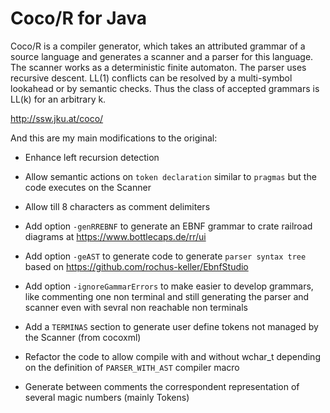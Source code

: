 # Coco/R for Java

Coco/R is a compiler generator, which takes an attributed grammar of a source language and generates a scanner and a parser for this language. The scanner works as a deterministic finite automaton. The parser uses recursive descent. LL(1) conflicts can be resolved by a multi-symbol lookahead or by semantic checks. Thus the class of accepted grammars is LL(k) for an arbitrary k.

http://ssw.jku.at/coco/

And this are my main modifications to the original:

- Enhance left recursion detection

- Allow semantic actions on `token declaration` similar to `pragmas` but the code executes on the Scanner

- Allow till 8 characters as comment delimiters

- Add option `-genRREBNF` to generate an EBNF grammar to crate railroad diagrams at https://www.bottlecaps.de/rr/ui

- Add option `-geAST` to generate code to generate `parser syntax tree` based on https://github.com/rochus-keller/EbnfStudio

- Add option `-ignoreGammarErrors` to make easier to develop grammars, like commenting one non terminal and still generating the parser and scanner even with sevral non reachable non terminals

- Add a `TERMINAS` section to generate user define tokens not managed by the Scanner (from cocoxml)

- Refactor the code to allow compile with and without wchar_t depending on the definition of `PARSER_WITH_AST` compiler macro

- Generate between comments the correspondent representation of several magic numbers (mainly Tokens) 
